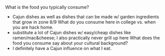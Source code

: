 What is the food you typically consume?
- Cajun dishes as well as dishes that can be made w/ garden ingredients that grow in zone 8/9
What do you consume here in college vs. when you are hack home. 
- substitute a lot of Cajun dishes w/ easy/cheap dishes like ramen/mac&cheese; I also practically never grill up here
What does the food you consume say about your cultural background?
- I definitely have a Cajun influence on what I eat.